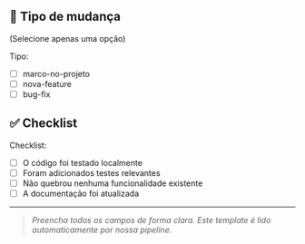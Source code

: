 ## 📌 Tipo de mudança

<!-- Selecione UMA das opções abaixo -->

(Selecione apenas uma opção)

Tipo:

- [ ] marco-no-projeto
- [ ] nova-feature
- [ ] bug-fix

## ✅ Checklist

<!-- Marque com um "x" os itens que se aplicam -->

Checklist:

- [ ] O código foi testado localmente
- [ ] Foram adicionados testes relevantes
- [ ] Não quebrou nenhuma funcionalidade existente
- [ ] A documentação foi atualizada

---

> _Preencha todos os campos de forma clara. Este template é lido automaticamente por nossa pipeline._

